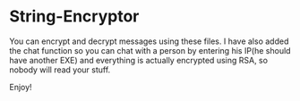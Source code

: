 # String-Encryptor
You can encrypt and decrypt messages using these files. I have also added the chat function so you can chat with a person by entering his IP(he should have another EXE) and everything is actually encrypted using RSA, so nobody will read your stuff. 


Enjoy!
